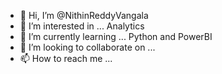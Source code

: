 - 👋 Hi, I’m @NithinReddyVangala
- 👀 I’m interested in ... Analytics
- 🌱 I’m currently learning ... Python and PowerBI
- 💞️ I’m looking to collaborate on ...
- 📫 How to reach me ...

<!---
NithinReddyVangala/NithinReddyVangala is a ✨ special ✨ repository because its `README.md` (this file) appears on your GitHub profile.
You can click the Preview link to take a look at your changes.
--->
